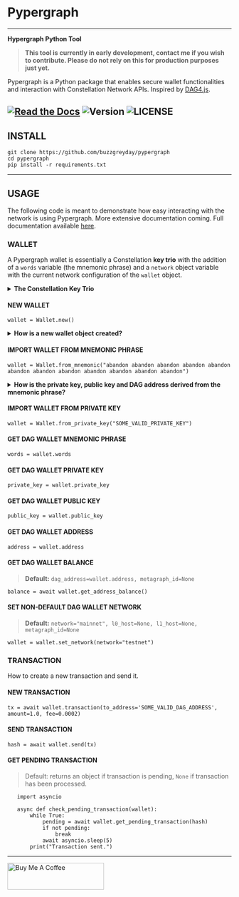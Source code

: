 # Pypergraph
---
**Hypergraph Python Tool**

> **This tool is currently in early development, contact me if you wish to contribute. Please do not rely on this for production purposes just yet.**

Pypergraph is a Python package that enables secure wallet functionalities and interaction with Constellation Network APIs. Inspired by [DAG4.js](https://github.com/StardustCollective/dag4.js).

[![Read the Docs](https://img.shields.io/readthedocs/pypergraph-dag)](https://pypergraph-dag.readthedocs.io)
![Version](https://img.shields.io/badge/version-2025.0.0a7-yellow.svg)
![LICENSE](https://img.shields.io/badge/license-MIT-blue.svg)
---
## INSTALL

```
git clone https://github.com/buzzgreyday/pypergraph
cd pypergraph
pip install -r requirements.txt
```
---
## USAGE

The following code is meant to demonstrate how easy interacting with the network is using Pypergraph. More extensive documentation coming. Full documentation available [here](https://pypergraph-dag.readthedocs.io/en/latest/index.html).

### WALLET

A Pypergraph wallet is essentially a Constellation **key trio** with the addition of a `words` variable (the mnemonic phrase) and a `network` object variable with the current network configuration of the `wallet` object.

<details>
<summary><strong>The Constellation Key Trio</strong></summary>

In the Constellation Network, accounts are composed of a key trio consisting of the private key, public key, and an address.

### Private Key
The private key is a highly confidential piece of information that plays a crucial role in authenticating an address to the network. With the private key, you can execute sensitive actions like signing messages or sending transactions.

### Public Key
The public key serves as a unique identifier for nodes on the network and is derived from the private key. It is crucial for establishing trust relationships between nodes, enabling secure communication, and verifying digital signatures.

### Address
The address is the public-facing component of the Key Trio and represents a public wallet address for receiving payments or other digital transactions. It can be derived from either the private or public key and is widely used for peer-to-peer transactions. Sharing your address with others enables them to send you payments while keeping your private key confidential.

Source: [Accounts and Keys](https://docs.constellationnetwork.io/metagraphs/accounts/)
</details>

#### NEW WALLET
```
wallet = Wallet.new()
```
<details>
<summary><strong>How is a new wallet object created?</strong></summary>

```
from pypergraph.dag_keystore import KeyStore

mnemonic_values = KeyStore.get_mnemonic()
private_key = KeyStore.get_private_key_from_seed(seed=mnemonic_values["seed"])
public_key = KeyStore.get_public_key_from_private_key(private_key)
address = KeyStore.get_dag_address_from_public_key(public_key=public_key)
valid = KeyStore.validate_dag_address(address=address)
if not valid:
    raise ValueError("Wallet :: Not a valid DAG address.")
```

</details>

#### IMPORT WALLET FROM MNEMONIC PHRASE
```
wallet = Wallet.from_mnemonic("abandon abandon abandon abandon abandon abandon abandon abandon abandon abandon abandon abandon")
```

<details>
<summary><strong>How is the private key, public key and DAG address derived from the mnemonic phrase?</strong></summary>

The private key, public key and DAG address is generated from a 12 word seed.

```
from pypergraph.dag_keystore import KeyStore, Bip39

valid = KeyStore.validate_mnemonic(mnemonic_phrase=words)
if not valid:
    raise ValueError("Wallet :: Not a valid mnemonic.")
mnemonic = Bip39()
seed_bytes = mnemonic.get_seed_from_mnemonic(words)
private_key = KeyStore.get_private_key_from_seed(seed_bytes)
public_key = KeyStore.get_public_key_from_private_key(private_key)
address = KeyStore.get_dag_address_from_public_key(public_key)
valid = KeyStore.validate_dag_address(address=address)
if not valid:
    raise ValueError("Wallet :: Not a valid DAG address.")
```

</details>

#### IMPORT WALLET FROM PRIVATE KEY
```
wallet = Wallet.from_private_key("SOME_VALID_PRIVATE_KEY")
```

#### GET DAG WALLET MNEMONIC PHRASE
```
words = wallet.words
```

#### GET DAG WALLET PRIVATE KEY
```
private_key = wallet.private_key
```

#### GET DAG WALLET PUBLIC KEY
```
public_key = wallet.public_key
```

#### GET DAG WALLET ADDRESS
```
address = wallet.address
```

#### GET DAG WALLET BALANCE
> **Default:** `dag_address=wallet.address, metagraph_id=None`
```
balance = await wallet.get_address_balance()
```

#### SET NON-DEFAULT DAG WALLET NETWORK
> **Default:** `network="mainnet", l0_host=None, l1_host=None, metagraph_id=None`
```
wallet = wallet.set_network(network="testnet")
```

### TRANSACTION

How to create a new transaction and send it.

#### NEW TRANSACTION
```
tx = await wallet.transaction(to_address='SOME_VALID_DAG_ADDRESS', amount=1.0, fee=0.0002)
```

#### SEND TRANSACTION
```
hash = await wallet.send(tx)
```

#### GET PENDING TRANSACTION
> Default: returns an object if transaction is pending, `None` if transaction has been processed.
```
   import asyncio

   async def check_pending_transaction(wallet):
       while True:
           pending = await wallet.get_pending_transaction(hash)
           if not pending:
               break
           await asyncio.sleep(5)
       print("Transaction sent.")
```
---
<a href="https://www.buymeacoffee.com/buzzgreyday" target="_blank"><img src="https://cdn.buymeacoffee.com/buttons/v2/default-yellow.png" alt="Buy Me A Coffee" style="height: 60px !important;width: 217px !important;" ></a>
